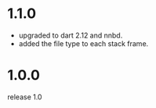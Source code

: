 # 1.1.0
 - upgraded to dart 2.12 and nnbd. 
 - added the file type to each stack frame.
# 1.0.0
release 1.0
